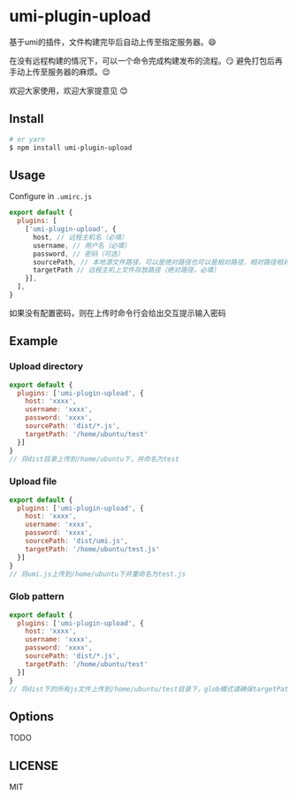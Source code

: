 # umi-plugin-upload
基于umi的插件，文件构建完毕后自动上传至指定服务器。:smile:

在没有远程构建的情况下，可以一个命令完成构建发布的流程。:smirk: 避免打包后再手动上传至服务器的麻烦。:relieved:

欢迎大家使用，欢迎大家提意见 :blush:

## Install

```bash
# or yarn
$ npm install umi-plugin-upload
```



## Usage

Configure in `.umirc.js`

```js
export default {
  plugins: [
    ['umi-plugin-upload', {
      host, // 远程主机名（必填）
      username, // 用户名（必填）
      password, // 密码（可选）
      sourcePath, // 本地源文件路径，可以是绝对路径也可以是相对路径，相对路径相对的是配置文件所在目录（必填）
      targetPath // 远程主机上文件存放路径（绝对路径，必填）
    }],
  ],
}
```

如果没有配置密码，则在上传时命令行会给出交互提示输入密码

## Example

### Upload directory
```js
export default {
  plugins: ['umi-plugin-upload', {
    host: 'xxxx',
    username: 'xxxx',
    password: 'xxxx',
    sourcePath: 'dist/*.js',
    targetPath: '/home/ubuntu/test'
  }]
}
// 将dist目录上传到/home/ubuntu下，并命名为test
```

### Upload file
```js
export default {
  plugins: ['umi-plugin-upload', {
    host: 'xxxx',
    username: 'xxxx',
    password: 'xxxx',
    sourcePath: 'dist/umi.js',
    targetPath: '/home/ubuntu/test.js'
  }]
}
// 将umi.js上传到/home/ubuntu下并重命名为test.js
```

### Glob pattern
```js
export default {
  plugins: ['umi-plugin-upload', {
    host: 'xxxx',
    username: 'xxxx',
    password: 'xxxx',
    sourcePath: 'dist/*.js',
    targetPath: '/home/ubuntu/test'
  }]
}
// 将dist下的所有js文件上传到/home/ubuntu/test目录下，glob模式请确保targetPath代表的目录在远程是存在的
```
## Options

TODO

## LICENSE

MIT
